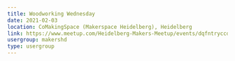 ```yaml
---
title: Woodworking Wednesday
date: 2021-02-03
location: CoMakingSpace (Makerspace Heidelberg), Heidelberg
link: https://www.meetup.com/Heidelberg-Makers-Meetup/events/dqfntryccdbfb/
usergroup: makershd
type: usergroup
---
```

